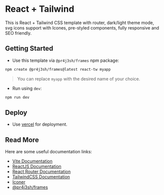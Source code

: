 # React + Tailwind

This is React + Tailwind CSS template with router, dark/light theme mode, svg icons support with Icones, pre-styled components, fully responsive and SEO friendly.

## Getting Started

- Use this template via `@pr4j3sh/frames` npm package:

```bash
npm create @pr4j3sh/frames@latest react-tw myapp
```

> You can replace `myapp` with the desired name of your choice.

- Run using `dev`:

```bash
npm run dev
```

## Deploy

- Use [vercel](https://vercel.com/) for deployment.

## Read More

Here are some useful documentation links:

- [Vite Documentation](https://vite.dev/guide/)
- [ReactJS Documentation](https://react.dev/)
- [React Router Documentation](https://reactrouter.com/en/main/start/tutorial)
- [TailwindCSS Documentation](https://tailwindcss.com/docs/utility-first)
- [Iconer](https://icones.js.org/)
- [@pr4j3sh/frames](https://github.com/pr4j3sh/frames/)
